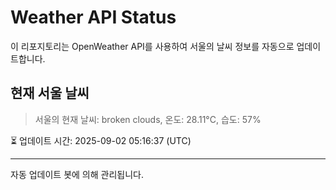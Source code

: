 
# Weather API Status

이 리포지토리는 OpenWeather API를 사용하여 서울의 날씨 정보를 자동으로 업데이트합니다.

## 현재 서울 날씨
> 서울의 현재 날씨: broken clouds, 온도: 28.11°C, 습도: 57%

⏳ 업데이트 시간: 2025-09-02 05:16:37 (UTC)

---
자동 업데이트 봇에 의해 관리됩니다.

